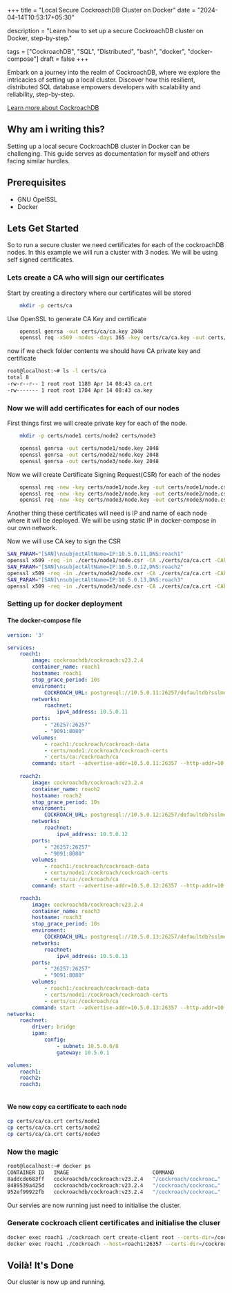 +++
title = "Local Secure CockroachDB Cluster on Docker"
date = "2024-04-14T10:53:17+05:30"

description = "Learn how to set up a secure CockroachDB cluster on Docker, step-by-step."

tags = ["CockroachDB", "SQL", "Distributed", "bash", "docker", "docker-compose"]
draft = false
+++

Embark on a journey into the realm of CockroachDB, where we explore the intricacies of setting up a local cluster. Discover how this resilient, distributed SQL database empowers developers with scalability and reliability, step-by-step.

[Learn more about CockroachDB](https://www.cockroachlabs.com/docs/cockroachcloud/quickstart)


## Why am i writing this?

Setting up a local secure CockroachDB cluster in Docker can be challenging. This guide serves as documentation for myself and others facing similar hurdles.

## Prerequisites

- GNU OpelSSL
- Docker

## Lets Get Started

So to run a secure cluster we need certificates for each of the cockroachDB nodes. In this example we will run a cluster with 3 nodes. We will be using self signed certificates.

### Lets create a CA who will sign our certificates

Start by creating a directory where our certificates will be stored
```bash
    mkdir -p certs/ca
```

Use OpenSSL to generate CA Key and certificate
```bash
    openssl genrsa -out certs/ca/ca.key 2048
    openssl req -x509 -nodes -days 365 -key certs/ca/ca.key -out certs/ca/ca.crt -subj '/CN=LocalCA/O=CA/C=IN'
```

now if we check folder contents we should have CA private key and certificate
```bash
root@localhost:~# ls -l certs/ca
total 8
-rw-r--r-- 1 root root 1180 Apr 14 08:43 ca.crt
-rw------- 1 root root 1704 Apr 14 08:43 ca.key
```

### Now we will add certificates for each of our nodes

First things first we will create private key for each of the node.

```bash
    mkdir -p certs/node1 certs/node2 certs/node3

    openssl genrsa -out certs/node1/node.key 2048
    openssl genrsa -out certs/node2/node.key 2048
    openssl genrsa -out certs/node3/node.key 2048
```

Now we will create Certificate Signing Request(CSR) for each of the nodes

```bash
    openssl req -new -key certs/node1/node.key -out certs/node1/node.csr  -subj '/CN=node/O=LocalCockroachNode1/C=IN'
    openssl req -new -key certs/node2/node.key -out certs/node2/node.csr  -subj '/CN=node/O=LocalCockroachNode2/C=IN'
    openssl req -new -key certs/node3/node.key -out certs/node3/node.csr  -subj '/CN=node/O=LocalCockroachNode3/C=IN'
```

Another thing these certificates will need is IP and name of each node where it will be deployed. We will be using static IP in docker-compose in our own network.

Now we will use CA key to sign the CSR

```bash
SAN_PARAM="[SAN]\nsubjectAltName=IP:10.5.0.11,DNS:roach1"
openssl x509 -req -in ./certs/node1/node.csr -CA ./certs/ca/ca.crt -CAkey ./certs/ca/ca.key -CAcreateserial -out ./certs/node1/node.crt -days 365000 -extfile <(echo -e "$SAN_PARAM") -extensions SAN
SAN_PARAM="[SAN]\nsubjectAltName=IP:10.5.0.12,DNS:roach2"
openssl x509 -req -in ./certs/node2/node.csr -CA ./certs/ca/ca.crt -CAkey ./certs/ca/ca.key -CAcreateserial -out ./certs/node2/node.crt -days 365000 -extfile <(echo -e "$SAN_PARAM") -extensions SAN
SAN_PARAM="[SAN]\nsubjectAltName=IP:10.5.0.13,DNS:roach3"
openssl x509 -req -in ./certs/node3/node.csr -CA ./certs/ca/ca.crt -CAkey ./certs/ca/ca.key -CAcreateserial -out ./certs/node3/node.crt -days 365000 -extfile <(echo -e "$SAN_PARAM") -extensions SAN
```

### Setting up for docker deployment

#### The docker-compose file

```yaml
version: '3'

services:
    roach1:
        image: cockroachdb/cockroach:v23.2.4
        container_name: roach1
        hostname: roach1
        stop_grace_period: 10s
        enviroment:
            COCKROACH_URL: postgresql://10.5.0.11:26257/defaultdb?sslmode=verify-full&sslrootcert=/cockroach/cockroach-certs/ca.crt
        networks:
            roachnet:
                ipv4_address: 10.5.0.11
        ports:
            - "26257:26257"
            - "9091:8080"
        volumes:
            - roach1:/cockroach/cockroach-data
            - certs/node1:/cockroach/cockroach-certs
            - certs/ca:/cockroach/ca
        command: start --advertise-addr=10.5.0.11:26357 --http-addr=10.5.0.11:8080 --listen-addr=10.5.0.11:26357 --sql-addr=10.5.0.11:26257 --join=10.5.0.11:26357,10.5.0.12:26357,10.5.0.13:26357 --certs-dir=/cockroach/cockroach-certs
    
    roach2:
        image: cockroachdb/cockroach:v23.2.4
        container_name: roach2
        hostname: roach2
        stop_grace_period: 10s
        enviroment:
            COCKROACH_URL: postgresql://10.5.0.12:26257/defaultdb?sslmode=verify-full&sslrootcert=/cockroach/cockroach-certs/ca.crt
        networks:
            roachnet:
                ipv4_address: 10.5.0.12
        ports:
            - "26257:26257"
            - "9091:8080"
        volumes:
            - roach1:/cockroach/cockroach-data
            - certs/node1:/cockroach/cockroach-certs
            - certs/ca:/cockroach/ca
        command: start --advertise-addr=10.5.0.12:26357 --http-addr=10.5.0.12:8080 --listen-addr=10.5.0.12:26357 --sql-addr=10.5.0.12:26257 --join=10.5.0.11:26357,10.5.0.12:26357,10.5.0.13:26357 --certs-dir=/cockroach/cockroach-certs

    roach3:
        image: cockroachdb/cockroach:v23.2.4
        container_name: roach3
        hostname: roach3
        stop_grace_period: 10s
        enviroment:
            COCKROACH_URL: postgresql://10.5.0.13:26257/defaultdb?sslmode=verify-full&sslrootcert=/cockroach/cockroach-certs/ca.crt
        networks:
            roachnet:
                ipv4_address: 10.5.0.13
        ports:
            - "26257:26257"
            - "9091:8080"
        volumes:
            - roach1:/cockroach/cockroach-data
            - certs/node1:/cockroach/cockroach-certs
            - certs/ca:/cockroach/ca
        command: start --advertise-addr=10.5.0.13:26357 --http-addr=10.5.0.13:8080 --listen-addr=10.5.0.13:26357 --sql-addr=10.5.0.13:26257 --join=10.5.0.11:26357,10.5.0.12:26357,10.5.0.13:26357 --certs-dir=/cockroach/cockroach-certs
networks:
    roachnet:
        driver: bridge
        ipam:
            config:
                - subnet: 10.5.0.0/8
                gateway: 10.5.0.1

volumes:
    roach1:
    roach2:
    roach3:
    
```

#### We now copy ca certificate to each node

```bash
cp certs/ca/ca.crt certs/node1
cp certs/ca/ca.crt certs/node2
cp certs/ca/ca.crt certs/node3
```

### Now the magic

```bash
root@localhost:~# docker ps
CONTAINER ID   IMAGE                           COMMAND                  CREATED              STATUS          PORTS                                                                                                 NAMES
8addcde683ff   cockroachdb/cockroach:v23.2.4   "/cockroach/cockroac…"   About a minute ago   Up 30 seconds   26257/tcp, 0.0.0.0:26259->26259/tcp, :::26259->26259/tcp, 0.0.0.0:9093->8080/tcp, :::9093->8080/tcp   roach3
8489539a425d   cockroachdb/cockroach:v23.2.4   "/cockroach/cockroac…"   About a minute ago   Up 29 seconds   0.0.0.0:26257->26257/tcp, :::26257->26257/tcp, 0.0.0.0:9091->8080/tcp, :::9091->8080/tcp              roach1
952ef99922fb   cockroachdb/cockroach:v23.2.4   "/cockroach/cockroac…"   About a minute ago   Up 30 seconds   26257/tcp, 0.0.0.0:26258->26258/tcp, :::26258->26258/tcp, 0.0.0.0:9092->8080/tcp, :::9092->8080/tcp   roach2
```

Our servies are now running just need to initialise the cluster.

### Generate cockroach client certificates and initialise the cluser

```bash
docker exec roach1 ./cockroach cert create-client root --certs-dir=/cockroach/cockroach-certs --ca-key=/cockroach/ca/ca.key --lifetime=24h
docker exec roach1 ./cockroach --host=roach1:26357 --certs-dir=/cockroach/cockroach-certs init
```

## Voilà! It's Done

Our cluster is now up and running. 
